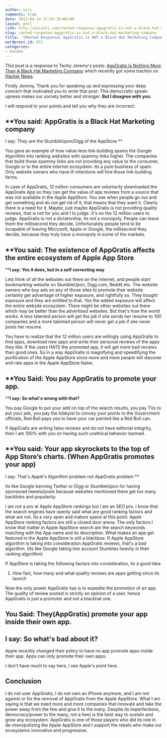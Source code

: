 ```yaml
---
author: aziz
comments: true
date: 2013-04-14 17:02:35+00:00
layout: post
link: http://azizali.com/ranted-response-appgratis-is-not-a-black-hat-marketing-company/
slug: ranted-response-appgratis-is-not-a-black-hat-marketing-company
title: '[Ranted Response] AppGratis is NOT a Black Hat Marketing Company'
wordpress_id: 611
categories:
- Random
---
```


This post is a response to Techy Jeremy's posts:
[AppGratis Is Nothing More Than A Black Hat Marketing Company](http://techyjeremy.tumblr.com/post/47783569514/appgratis-is-nothing-more-than-a-black-hat-marketing) which recently got some traction on [Hacker News](https://news.ycombinator.com/item?id=5538869).

Firstly Jeremy, Thank you for speaking up and expressing your deep concern that motivated you to write that post. This democratic speak-upness makes our society better and stronger. **But I disagree with you.**

<!-- more -->I will respond to your points and tell you why they are incorrect.


## **You said: AppGratis is a Black Hat Marketing company
I say: They are the StumbleUpon/Digg of the AppStore **


You gave an example of how value-less link-building spams the Google Algorithm into ranking websites with spammy links higher. The companies that build those spammy links are not providing any value to the consumer, Google or to the entire internet ecosystem. Its a pure business of spam. Only website owners who have ill-intentions will hire those link-building farms.

In case of AppGratis, 12 million consumers are voluntarily downloaded the AppGratis App so they can get the value of app reviews from a source that was not available in the Apple AppStore. You see when people go out and get something and do not get rid of it, that means that they want it. Clearly there is a need for it. Maybe, just maybe AppGratis is not providing quality reviews, that is not for you and I to judge. It's on the 12 million users to judge. AppGratis is not a dictatorship, its not a monopoly. People can leave them the millisecond they decide. Unfortunately people tend to be incapable of leaving Microsoft, Apple or Google, the millisecond they decide, because they truly have a monopoly in some of the markets.


## **You said: The existence of AppGratis affects the entire ecosystem of Apple App Store
****I say: Yes it does, but in a self correcting way**


Lets think of all the websites out there on the internet, and people start bookmarking website on StumbleUpon, Digg.com, Reddit etc. The website owners who buy ads on any of those sites to promote their website certainly get advantage of higher exposure, and rightfully so. They bought exposure and they are entitled to that. Yes the added exposure will affect the entire website ecosystem. There might be other websites out there which may be better than the advertised websites. But that's how the world works. A less talented person will get the job if she sends her resume to 100 companies and a more talented person will never get a job if she never posts her resume.

You have to realize that the 12 million users are willingly using AppGratis to find apps, download new apps and write their personal reviews of the apps they like. If the users HATE the promoted app, it will get more bad reviews than good ones. So in a way AppGratis is magnifying and speedifying the purification of the Apple AppStore since more and more people will discover and rate apps in the Apple AppStore faster.


## **You Said: You pay AppGratis to promote your app.
****I say: So what's wrong with that?**


You pay Google to put your add on top of the search results, you pay TVs to put your ads, you pay the lobbyist to convey your points to the Government officials, Red Bull pays you to have your car painted like a Red Bull can.

If AppGratis are writing false reviews and do not have editorial integrity, then I am 100% with you on having such unethical behavior banned.


## **You said: Your app skyrockets to the top of App Store’s charts. (When AppGratis promotes your app)
I say: That's Apple's Algorithm problem not AppGratis problem **


Its like Google banning Twitter or Digg or StumbleUpon for having sponsored tweets/posts because websites mentioned there get too many backlinks and popularity.

I am not a pro at Apple AppStore rankings but I am an SEO pro. I know that the search engines have openly said what are good ranking factors and what are not. Its a very open and mature space at this point. Apple AppStore ranking factors are still a closed door arena. The only factors I know that matter in Apple AppStore search are the search keywords matching with the App name and its description. What makes an app get featured in the Apple AppStore is still a blackbox. If Apple AppStore algorithm is taking into consideration AppGratis reviews, that's a bad algorithm. (Its like Google taking into account Stumbles heavily in their ranking algorithm)

If AppStore is taking the following factors into consideration, its a good idea



	
  1. How fast, how many and what quality reviews are apps getting since its launch


Now the only power AppGratis has is to expedite the promotion of an app. The quality of review posted is strictly an opinion of a user, hence AppGratis is just a promoter and not a blackhat one.


## **You Said: They(AppGratis) promote your app inside their own app.**




## **I say: So what's bad about it?**


Apple recently changed their policy to have no app promote apps inside their app. Apps can only promote their own apps.

I don't have much to say here, I see Apple's point here.


## **Conclusion**


I do not user AppGratis, I do not own an iPhone anymore, and I am not against or for the removal of AppGratis from the Apple AppStore. What I am saying is that we need more and more companies that innovate and take the power away from the few and give it to the many. Despite its imperfections, democracy(power to the many, not a few) is the best way to sustain and grow any ecosystem. AppGratis is one of those players who did its role in de-monopolizing the Apple AppStore and I support the rebels who make our ecosystems innovative and progressive.
